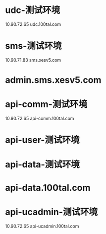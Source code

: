 # udc-测试环境
10.90.72.65 udc.100tal.com

# sms-测试环境
10.90.71.83 sms.xesv5.com
# admin.sms.xesv5.com

# api-comm-测试环境
10.90.72.65 api-comm.100tal.com

# api-user-测试环境


# api-data-测试环境
# api-data.100tal.com

# api-ucadmin-测试环境
10.90.72.65 api-ucadmin.100tal.com